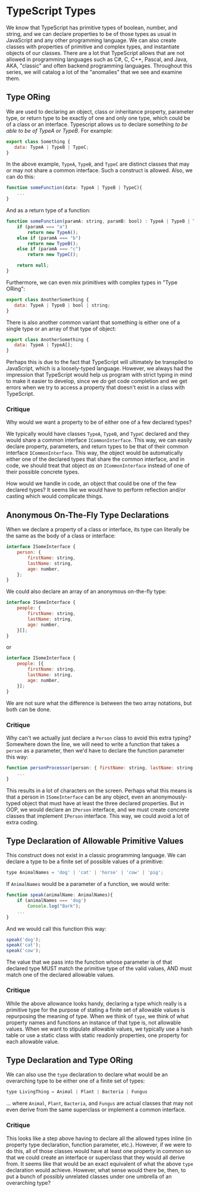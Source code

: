 # TypeScript Types

We know that TypeScript has primitive types of boolean, number, and string, and we can declare properties to be of those types as usual in JavaScript
and any other programming language. We can also create classes with properties of primitive and complex types, and instantiate objects of our
classes. There are a lot that TypeScript allows that are not allowed in programming languages such as C#, C, C++, Pascal, and Java, AKA, "classic"
and often backend programming languages. Throughout this series, we will catalog a lot of the "anomalies" that we see and examine them.

## Type ORing

We are used to declaring an object, class or inheritance property, parameter type, or return type to be exactly of one and only one type, which could
be of a class or an interface. Typescript allows us to declare something *to be able to be of TypeA or TypeB*. For example:

```javascript
export class Something {
   data: TypeA | TypeB | TypeC;
}
```

In the above example, `TypeA`, `TypeB`, and `TypeC` are distinct classes that may or may not share a common interface. Such a construct is
allowed. Also, we can do this:

```javascript
function someFunction(data: TypeA | TypeB | TypeC){
    ...
}
```

And as a return type of a function:

```javascript
function someFunction(paramA: string, paramB: bool) : TypeA | TypeB | TypeC {
    if (paramA === "a")
        return new TypeA();
    else if (paramA === "b")
        return new TypeB();
    else if (paramA === "c")
        return new TypeC();

    return null;
}
```

Furthermore, we can even mix primitives with complex types in "Type ORing":

```javascript
export class AnotherSomething {
   data: TypeA | TypeB | bool | string;
}
```

There is also another common variant that something is either one of a single type or an array of that type of object:

```javascript
export class AnotherSomething {
   data: TypeA | TypeA[];
}
```

Perhaps this is due to the fact that TypeScript will ultimately be transpiled to JavaScript, which is a loosely-typed language. However, we always
had the impression that TypeScript would help us program with strict typing in mind to make it easier to develop, since we *do* get code completion
and we get errors when we try to access a property that doesn't exist in a class with TypeScript.

### Critique

Why would we want a property to be of either one of a few declared types?

We typically would have classes `TypeA`, `TypeB`, and `TypeC` declared and they would share a common interface `ICommonInterface`.
This way, we can easily declare property, parameters, and return types to be that of their common interface `ICommonInterface`. This way, 
the object would be automatically either one of the declared types that share the common interface, and in code, we should treat that object
*as an* `ICommonInterface` instead of one of their possible concrete types.

How would we handle in code, an object that could be one of the few declared types? It seems like we would have to perform reflection and/or
casting which would complicate things.

## Anonymous On-The-Fly Type Declarations

When we declare a property of a class or interface, its type can literally be the same as the body of a class or interface:

```javascript
interface ISomeInterface {
    person: {
        firstName: string,
        lastName: string,
        age: number,
    };
}
```

We could also declare an array of an anonymous on-the-fly type:

```javascript
interface ISomeInterface {
    people: {
        firstName: string,
        lastName: string,
        age: number,
    }[];
}
```

or

```javascript
interface ISomeInterface {
    people: [{
        firstName: string,
        lastName: string,
        age: number,
    }];
}
```

We are not sure what the difference is between the two array notations, but both can be done.

### Critique

Why can't we actually just declare a `Person` class to avoid this extra typing? Somewhere down the line, we will need to write a function
that takes a `person` as a parameter, then we'd have to declare the function parameter this way:

```javascript
function personProcessor(person: { firstName: string, lastName: string, age: number}){
    ...
}
```

This results in a lot of characters on the screen. Perhaps what this means is that a person in `ISomeInterface` can be any object, even an 
anonymously-typed object that must have at least the three declared properties. But in OOP, we would declare an `IPerson` interface, and we must
create concrete classes that implement `IPerson` interface. This way, we could avoid a lot of extra coding.

## Type Declaration of Allowable Primitive Values

This construct does not exist in a classic programming language. We can declare a type to be a finite set of possible values of a primitive:

```javascript
type AnimalNames = 'dog' | 'cat' | 'horse' | 'cow' | 'pig';
```

If `AnimalNames` would be a parameter of a function, we would write:

```javascript
function speak(animalName: AnimalNames){
    if (animalNames === 'dog')
        Console.log("Bark");
    ...
}
```

And we would call this function this way:

```javascript
speak('dog');
speak('cat');
speak('cow');
```

The value that we pass into the function whose parameter is of that declared type MUST match the primitive type of the valid values, AND must
match one of the declared allowable values.

### Critique
While the above allowance looks handy, declaring a type which really is a primitive type for the purpose of stating a finite set of allowable values
is repurposing the meaning of type. When we think of `type`, we think of what property names and functions an instance of that type is, not
allowable values. When we want to stipulate allowable values, we typically use a hash table or use a static class with static readonly properties,
one property for each allowable value.

## Type Declaration and Type ORing

We can also use the `type` declaration to declare what would be an overarching type to be either one of a finite set of types:

```javascript
type LivingThing = Animal | Plant | Bacteria | Fungus
```

... where `Animal`, `Plant`, `Bacteria`, and `Fungus` are actual classes that may not even derive from the same superclass or implement
a common interface.

### Critique
This looks like a step above having to declare all the allowed types inline (in property type declaration, function parameter, etc.). However,
if we were to do this, all of those classes would have at least one property in common so that we could create an interface or superclass that
they would all derive from. It seems like that would be an exact equivalent of what the above `type` declaration would achieve. However, what
sense would there be, then, to put a bunch of possibly unrelated classes under one umbrella of an overarching type?

